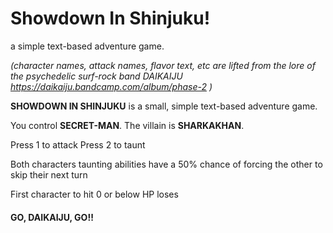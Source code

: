# Showdown In Shinjuku!
a simple text-based adventure game.

*(character names, attack names, flavor text, etc 
are lifted from the lore of the psychedelic surf-rock band DAIKAIJU
https://daikaiju.bandcamp.com/album/phase-2 )*

**SHOWDOWN IN SHINJUKU** is a small, simple text-based adventure game.

You control **SECRET-MAN**.
The villain is **SHARKAKHAN**.

Press 1 to attack
Press 2 to taunt

Both characters taunting abilities have a 50% chance of forcing the other to skip their next turn

First character to hit 0 or below HP loses

#### GO, DAIKAIJU, GO!!
